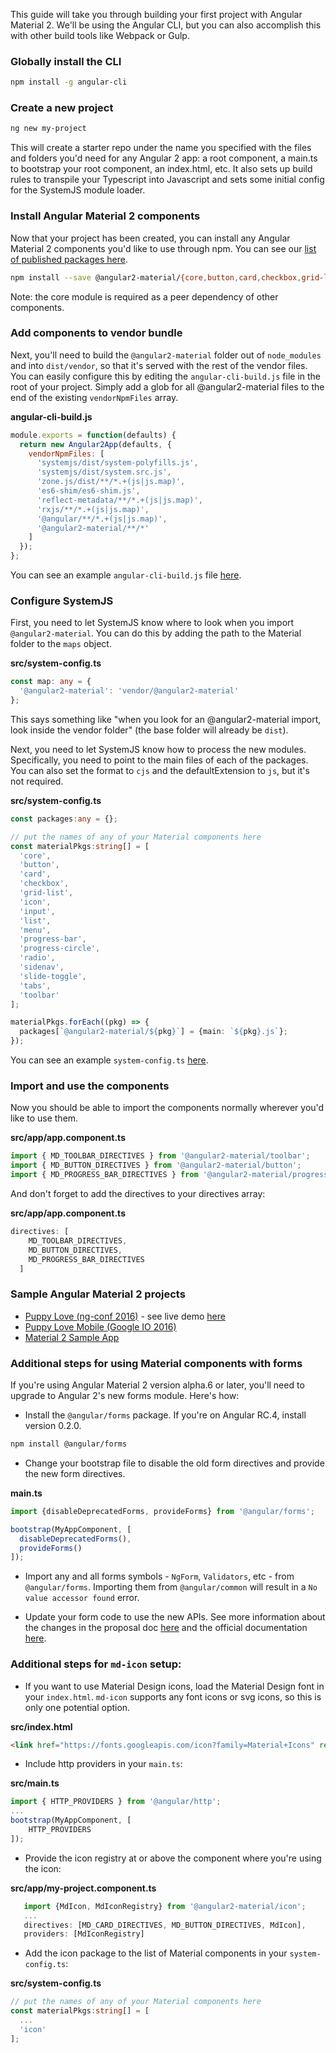 This guide will take you through building your first project with Angular Material 2.  We'll be using 
the Angular CLI, but you can also accomplish this with other build tools like Webpack or Gulp.

### Globally install the CLI
 
 ```bash
 npm install -g angular-cli
 ```
 
### Create a new project
 
 ```bash
 ng new my-project
 ```
 
This will create a starter repo under the name you specified with the files and folders 
you'd need for any Angular 2 app: a root component, a main.ts to bootstrap your root component, an 
index.html, etc.  It also sets up build rules to transpile your Typescript into Javascript and sets 
some initial config for the SystemJS module loader.  
 
### Install Angular Material 2 components 

Now that your project has been created, you can install any Angular Material 2 components you'd like 
to use through npm. You can see our [list of published packages here](https://www.npmjs.com/~angular2-material).  

```bash
npm install --save @angular2-material/{core,button,card,checkbox,grid-list,icon,input,list,menu,progress-bar,progress-circle,radio,sidenav,slide-toggle,tabs,toolbar}
```
Note: the core module is required as a peer dependency of other components.

### Add components to vendor bundle

Next, you'll need to build the `@angular2-material` folder out of `node_modules` and into 
`dist/vendor`, so that it's served with the rest of the vendor files. You can easily configure this by 
editing the `angular-cli-build.js` file in the root of your project.  Simply add a glob for all 
@angular2-material files to the end of the existing `vendorNpmFiles` array.

**angular-cli-build.js**
```js
module.exports = function(defaults) {
  return new Angular2App(defaults, {
    vendorNpmFiles: [
      'systemjs/dist/system-polyfills.js',
      'systemjs/dist/system.src.js',
      'zone.js/dist/**/*.+(js|js.map)',
      'es6-shim/es6-shim.js',
      'reflect-metadata/**/*.+(js|js.map)',
      'rxjs/**/*.+(js|js.map)',
      '@angular/**/*.+(js|js.map)',
      '@angular2-material/**/*'
    ]
  });
};
```

You can see an example `angular-cli-build.js` file [here](https://github.com/kara/puppy-love/blob/master/angular-cli-build.js).

### Configure SystemJS

First, you need to let SystemJS know where to look when you import `@angular2-material`. You can do 
this by adding the path to the Material folder to the `maps` object. 

**src/system-config.ts**
```ts
const map: any = {
  '@angular2-material': 'vendor/@angular2-material'
};
```

This says something like "when you look for an @angular2-material import, look inside the vendor 
folder" (the base folder will already be `dist`).

Next, you need to let SystemJS know how to process the new modules.  Specifically, you need to point 
to the main files of each of the packages. You can also set the format to `cjs` and the 
defaultExtension to `js`, but it's not required.

**src/system-config.ts**
```ts
const packages:any = {};

// put the names of any of your Material components here
const materialPkgs:string[] = [
  'core',
  'button',
  'card',
  'checkbox',
  'grid-list',
  'icon',
  'input',
  'list',
  'menu',
  'progress-bar',
  'progress-circle',
  'radio',
  'sidenav',
  'slide-toggle',
  'tabs',
  'toolbar'
];

materialPkgs.forEach((pkg) => {
  packages[`@angular2-material/${pkg}`] = {main: `${pkg}.js`};
});
```

You can see an example `system-config.ts` [here](https://github.com/kara/puppy-love-io/blob/master/src/system-config.ts).

### Import and use the components

Now you should be able to import the components normally wherever you'd like to use them.
  
**src/app/app.component.ts**
```ts
import { MD_TOOLBAR_DIRECTIVES } from '@angular2-material/toolbar';
import { MD_BUTTON_DIRECTIVES } from '@angular2-material/button';
import { MD_PROGRESS_BAR_DIRECTIVES } from '@angular2-material/progress-bar';
```

And don't forget to add the directives to your directives array:

**src/app/app.component.ts**
```ts
directives: [
    MD_TOOLBAR_DIRECTIVES,
    MD_BUTTON_DIRECTIVES,
    MD_PROGRESS_BAR_DIRECTIVES
  ]
```

### Sample Angular Material 2 projects

- [Puppy Love (ng-conf 2016)](https://github.com/kara/puppy-love) - see live demo [here](https://youtu.be/rRiV_b3WsoY?t=4m20s) 
- [Puppy Love Mobile (Google IO 2016)](https://github.com/kara/puppy-love-io)
- [Material 2 Sample App](https://github.com/jelbourn/material2-app)

### Additional steps for using Material components with forms

If you're using Angular Material 2 version alpha.6 or later, you'll need to upgrade to Angular 2's 
new forms module.  Here's how:

- Install the `@angular/forms` package. If you're on Angular RC.4, install version 0.2.0.

```bash
npm install @angular/forms
```

- Change your bootstrap file to disable the old form directives and provide the new form 
directives.    

**main.ts**
```ts
import {disableDeprecatedForms, provideForms} from '@angular/forms'; 

bootstrap(MyAppComponent, [
  disableDeprecatedForms(),
  provideForms()
]);
```

- Import any and all forms symbols - `NgForm`, `Validators`, etc - from `@angular/forms`. 
Importing them from `@angular/common` will result in a `No value accessor found` error.

- Update your form code to use the new APIs. See more information about the changes in the proposal 
doc [here](https://docs.google.com/document/u/1/d/1RIezQqE4aEhBRmArIAS1mRIZtWFf6JxN_7B4meyWK0Y/pub) 
and the official documentation [here](https://angular.io/docs/ts/latest/guide/forms.html).

### Additional steps for `md-icon` setup:

- If you want to use Material Design icons, load the Material Design font in your `index.html`.  `md-icon` supports any font icons or svg icons,
 so this is only one potential option.
       
**src/index.html**
```html
<link href="https://fonts.googleapis.com/icon?family=Material+Icons" rel="stylesheet">
```
       
- Include http providers in your `main.ts`: 
    
**src/main.ts**
```ts
import { HTTP_PROVIDERS } from '@angular/http';
...
bootstrap(MyAppComponent, [
    HTTP_PROVIDERS
]);       
```
    
- Provide the icon registry at or above the component where you're using the icon:

**src/app/my-project.component.ts**
 ```ts
    import {MdIcon, MdIconRegistry} from '@angular2-material/icon';
    ...
    directives: [MD_CARD_DIRECTIVES, MD_BUTTON_DIRECTIVES, MdIcon],
    providers: [MdIconRegistry]
 ```

- Add the icon package to the list of Material components in your `system-config.ts`:

**src/system-config.ts**
```ts
// put the names of any of your Material components here
const materialPkgs:string[] = [
  ...
  'icon'
];
```
    
    
    
